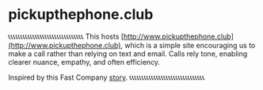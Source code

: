 # pickupthephone.club

📞📞📞📞📞📞📞📞📞📞📞📞📞📞📞📞📞📞📞📞📞📞📞📞📞📞📞📞📞📞📞
This hosts [http://www.pickupthephone.club](http://www.pickupthephone.club), which is a simple site encouraging us to make a call rather than relying on text and email. Calls rely tone, enabling clearer nuance, empathy, and often efficiency.

Inspired by this Fast Company [story](https://www.fastcompany.com/40446728/what-happened-when-i-replied-call-me-to-every-email-i-got-for-a-week).
📞📞📞📞📞📞📞📞📞📞📞📞📞📞📞📞📞📞📞📞📞📞📞📞📞📞📞📞📞📞📞